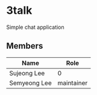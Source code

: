 # 3talk
Simple chat application

## Members

| Name | Role |
|------|------|
|Sujeong Lee| 0 |
|Semyeong Lee| maintainer |
